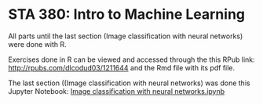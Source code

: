 # STA 380: Intro to Machine Learning

All parts until the last section (Image classification with neural networks) were done with R. 

Exercises done in R can be viewed and accessed through the this RPub link: http://rpubs.com/dlcodud03/1211644 and the Rmd file with its pdf file. 

The last section ((Image classification with neural networks) was done this Jupyter Notebook: [Image classification with neural networks.ipynb ](https://github.com/dlcodud03/STA380/blob/cd49e8233b7e5623ba09d39de5075e73bbf1d8c7/README.md)
